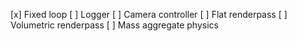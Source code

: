 [x] Fixed loop
[ ] Logger
[ ] Camera controller
[ ] Flat renderpass
[ ] Volumetric renderpass
[ ] Mass aggregate physics
